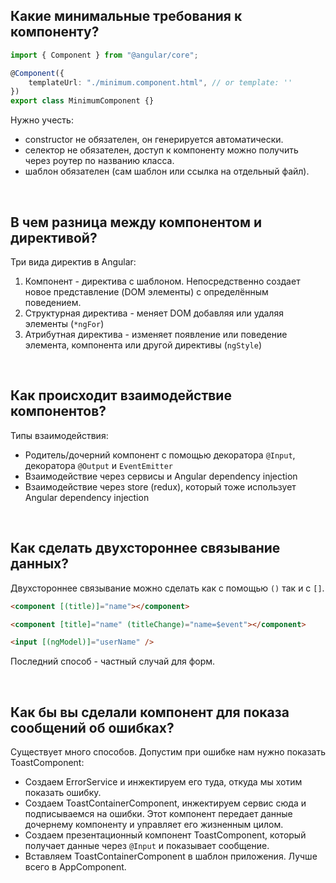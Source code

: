 ## <a name="definition"></a> Какие минимальные требования к компоненту?

```typescript
import { Component } from "@angular/core";

@Component({
	templateUrl: "./minimum.component.html", // or template: ''
})
export class MinimumComponent {}
```

Нужно учесть:

- constructor не обязателен, он генерируется автоматически.
- селектор не обязателен, доступ к компоненту можно получить через роутер по названию класса.
- шаблон обязателен (сам шаблон или ссылка на отдельный файл).

<br/>

## <a name="difference"></a> В чем разница между компонентом и директивой?

Три вида директив в Angular:

1. Компонент - директива с шаблоном. Непосредственно создает новое представление (DOM элементы) с определённым поведением.
2. Структурная директива - меняет DOM добавляя или удаляя элементы (`*ngFor`)
3. Атрибутная директива - изменяет появление или поведение элемента, компонента или другой директивы (`ngStyle`)

<br/>

## <a name="communication"></a> Как происходит взаимодействие компонентов?

Типы взаимодействия:

- Родитель/дочерний компонент с помощью декоратора `@Input`, декоратора `@Output` и `EventEmitter`
- Взаимодействие через сервисы и Angular dependency injection
- Взаимодействие через store (redux), который тоже использует Angular dependency injection

<br/>

## <a name="two-way"></a> Как сделать двухстороннее связывание данных?

Двухстороннее связывание можно сделать как с помощью `()` так и с `[]`.

```html
<component [(title)]="name"></component>

<component [title]="name" (titleChange)="name=$event"></component>

<input [(ngModel)]="userName" />
```

Последний способ - частный случай для форм.

<br/>

## <a name="errors"></a> Как бы вы сделали компонент для показа сообщений об ошибках?

Существует много способов. Допустим при ошибке нам нужно показать ToastComponent:

- Создаем ErrorService и инжектируем его туда, откуда мы хотим показать ошибку.
- Создаем ToastContainerComponent, инжектируем сервис сюда и подписываемся на ошибки. Этот компонент передает данные дочернему компоненту и управляет его жизненным цилом.
- Создаем презентационный компонент ToastComponent, который получает данные через `@Input` и показывает сообщение.
- Вставляем ToastContainerComponent в шаблон приложения. Лучше всего в AppComponent.
